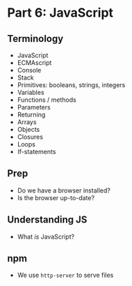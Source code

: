 # Part 6: JavaScript

## Terminology
- JavaScript
- ECMAscript
- Console
- Stack
- Primitives: booleans, strings, integers
- Variables
- Functions / methods
- Parameters
- Returning
- Arrays
- Objects
- Closures
- Loops
- If-statements

## Prep
* Do we have a browser installed?
* Is the browser up-to-date?

## Understanding JS
* What _is_ JavaScript?

## npm
* We use `http-server` to serve files
